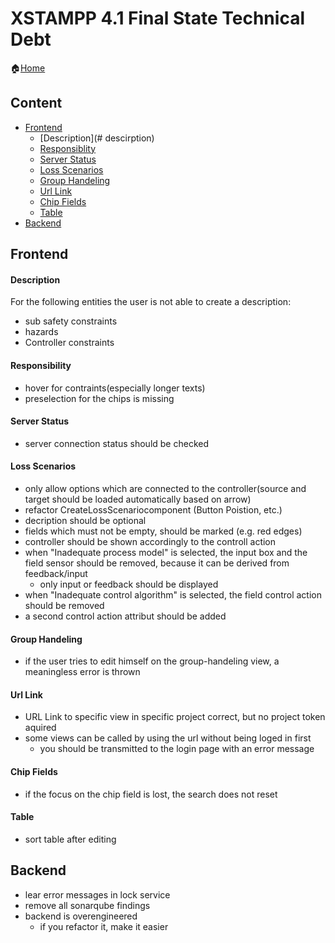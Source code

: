 XSTAMPP 4.1 Final State Technical Debt
===============================

:house:[Home](README.md)

Content
-------
* [Frontend](#Frontend)
    + [Description](# descirption)
    + [Responsiblity](#responsibilities)
    + [Server Status](#server-status)
    + [Loss Scenarios](#loss-scenarios)
    + [Group Handeling](#group-handeling)
    + [Url Link](#url-link)
    + [Chip Fields](#chip-fields)
    + [Table](#table)
* [Backend](#backend)

Frontend
--------
#### Description
For the following entities the user is not able to create a description:
* sub safety constraints 
* hazards
* Controller constraints

#### Responsibility
* hover for contraints(especially  longer texts)
* preselection for the chips is missing

#### Server Status
* server connection status should be checked

#### Loss Scenarios
* only allow options which are connected to the controller(source and target should be loaded automatically based on arrow)
* refactor CreateLossScenariocomponent (Button Poistion, etc.)
* decription should be optional
* fields which must not be empty, should be marked (e.g. red edges)
* controller should be shown accordingly to the controll action 
* when "Inadequate process model" is selected, the input box and the field sensor should be removed, because it can be derived from feedback/input
    + only input or feedback should be displayed
* when "Inadequate control algorithm" is selected, the field control action should be removed
* a second control action attribut should be added

#### Group Handeling
* if the user tries to edit himself on the group-handeling view, a meaningless error is thrown

#### Url Link
* URL Link to specific view in specific project correct, but no project token aquired
* some views can be called by using the url without being loged in first
    + you should be transmitted to the login page with an error message

#### Chip Fields
* if the focus on the chip field is lost, the search does not reset

#### Table
* sort table after editing 


Backend
-------
* lear error messages in lock service
* remove all sonarqube findings
* backend is overengineered 
    + if you refactor it, make it easier
